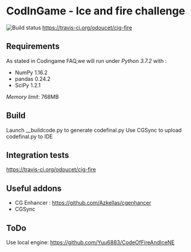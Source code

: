 CodInGame - Ice and fire challenge
==================================

![Build status](https://api.travis-ci.org/odoucet/cig-fire.svg?branch=master)
https://travis-ci.org/odoucet/cig-fire

Requirements
------------
As stated in Codingame FAQ,we will run under *Python 3.7.2* with : 
 * NumPy 1.16.2
 * pandas 0.24.2
 * SciPy 1.2.1

*Memory limit*: 768MB

Build
-----
Launch __buildcode.py to generate codefinal.py
Use CGSync to upload codefinal.py to IDE

Integration tests
-----------------
https://travis-ci.org/odoucet/cig-fire

Useful addons
-------------
 * CG Enhancer : https://github.com/Azkellas/cgenhancer
 * CGSync

ToDo
----
Use local engine: https://github.com/Yuu6883/CodeOfFireAndIceNE

